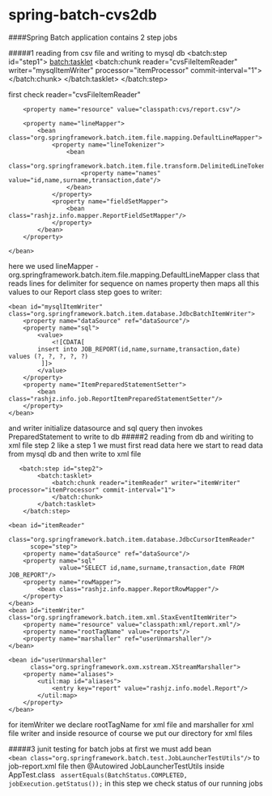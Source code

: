 # spring-batch-cvs2db

####Spring Batch application contains 2 step jobs 

#####1 reading from csv file and writing to mysql db 
      <batch:step id="step1">
            <batch:tasklet>
                <batch:chunk reader="cvsFileItemReader" writer="mysqlItemWriter" processor="itemProcessor"
                             commit-interval="1">
                </batch:chunk>
            </batch:tasklet>
        </batch:step>

first check reader="cvsFileItemReader" 
<bean id="cvsFileItemReader" class="org.springframework.batch.item.file.FlatFileItemReader">

        <property name="resource" value="classpath:cvs/report.csv"/>

        <property name="lineMapper">
            <bean class="org.springframework.batch.item.file.mapping.DefaultLineMapper">
                <property name="lineTokenizer">
                    <bean
                            class="org.springframework.batch.item.file.transform.DelimitedLineTokenizer">
                        <property name="names" value="id,name,surname,transaction,date"/>
                    </bean>
                </property>
                <property name="fieldSetMapper">
                    <bean class="rashjz.info.mapper.ReportFieldSetMapper"/>
                </property>
            </bean>
        </property>

    </bean>
here we used lineMapper - org.springframework.batch.item.file.mapping.DefaultLineMapper class that reads lines for delimiter for sequence on names property
then maps all this values to our Report class step goes to writer:

    <bean id="mysqlItemWriter" class="org.springframework.batch.item.database.JdbcBatchItemWriter">
        <property name="dataSource" ref="dataSource"/>
        <property name="sql">
            <value>
                <![CDATA[
			insert into JOB_REPORT(id,name,surname,transaction,date) values (?, ?, ?, ?, ?)
			 ]]>
            </value>
        </property> 
        <property name="ItemPreparedStatementSetter">
            <bean class="rashjz.info.job.ReportItemPreparedStatementSetter"/>
        </property>
    </bean>

and writer initialize datasource and sql query then invokes PreparedStatement to write to db 
#####2 reading from db and wiriting to xml file 
step 2 like a step 1 we must first read data here we start to read data from mysql db and then write to xml file 

       <batch:step id="step2">
            <batch:tasklet>
                <batch:chunk reader="itemReader" writer="itemWriter" processor="itemProcessor" commit-interval="1">
                </batch:chunk>
            </batch:tasklet>
        </batch:step>

    <bean id="itemReader"
          class="org.springframework.batch.item.database.JdbcCursorItemReader"
          scope="step">
        <property name="dataSource" ref="dataSource"/>
        <property name="sql"
                  value="SELECT id,name,surname,transaction,date FROM JOB_REPORT"/>
        <property name="rowMapper">
            <bean class="rashjz.info.mapper.ReportRowMapper"/>
        </property>
    </bean>
    <bean id="itemWriter" class="org.springframework.batch.item.xml.StaxEventItemWriter">
        <property name="resource" value="classpath:xml/report.xml"/>
        <property name="rootTagName" value="reports"/>
        <property name="marshaller" ref="userUnmarshaller"/>
    </bean>

    <bean id="userUnmarshaller"
          class="org.springframework.oxm.xstream.XStreamMarshaller">
        <property name="aliases">
            <util:map id="aliases">
                <entry key="report" value="rashjz.info.model.Report"/>
            </util:map>
        </property>
    </bean>
    
for itemWriter we declare rootTagName for xml file and marshaller for xml file writer 
and inside resource of course we put our directory for xml files 

#####3 junit testing for batch jobs
at first we must add bean    
    `<bean class="org.springframework.batch.test.JobLauncherTestUtils"/>`
    to job-report.xml file then @Autowired JobLauncherTestUtils inside AppTest.class 
` assertEquals(BatchStatus.COMPLETED, jobExecution.getStatus());`
 in this step we check status of our running jobs 